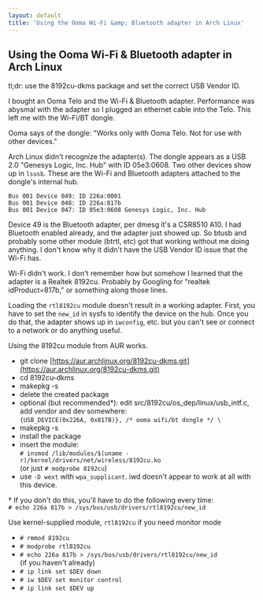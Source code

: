 ```yaml
---
layout: default
title: 'Using the Ooma Wi-Fi &amp; Bluetooth adapter in Arch Linux'
---
```

## Using the Ooma Wi-Fi &amp; Bluetooth adapter in Arch Linux

tl;dr: use the 8192cu-dkms package and set the correct USB Vendor ID. 

I bought an Ooma Telo and the Wi-Fi &amp; Bluetooth adapter. Performance was abysmal with the adapter so I plugged an ethernet cable into the Telo. This left me with the Wi-Fi/BT dongle.

Ooma says of the dongle: "Works only with Ooma Telo. Not for use with other devices." 

Arch Linux didn't recognize the adapter(s). The dongle appears as a USB 2.0 "Genesys Logic, Inc. Hub" with ID 05e3:0608. Two other devices show up in `lsusb`. These are the Wi-Fi and Bluetooth adapters attached to the dongle's internal hub.  
```
Bus 001 Device 049: ID 226a:0001  
Bus 001 Device 048: ID 226a:817b  
Bus 001 Device 047: ID 05e3:0608 Genesys Logic, Inc. Hub  
```

Device 49 is the Bluetooth adapter, per dmesg it's a CSR8510 A10. I had Bluetooth enabled already, and the adapter just showed up. So btusb and probably some other module (btrtl, etc) got that working without me doing anything. I don't know why it didn't have the USB Vendor ID issue that the Wi-Fi has. 

Wi-Fi didn't work. I don't remember how but somehow I learned that the adapter is a Realtek 8192cu. Probably by Googling for "realtek idProduct=817b," or something along those lines. 

Loading the `rtl8192cu` module doesn't result in a working adapter. First, you have to set the `new_id` in sysfs to identify the device on the hub. Once you do that, the adapter shows up in `iwconfig`, etc. but you can't see or connect to a network or do anything useful. 

Using the 8192cu module from AUR works.

- git clone [https://aur.archlinux.org/8192cu-dkms.git](https://aur.archlinux.org/8192cu-dkms.git)
- cd 8192cu-dkms
- makepkg -s
- delete the created package
- optional (but recommended*): edit src/8192cu/os_dep/linux/usb_intf.c, add vendor and dev somewhere:  
`{USB_DEVICE(0x226A, 0x817B)}, /* ooma wifi/bt dongle */ \`
- makepkg -s 
- install the package
- insert the module:  
`# insmod /lib/modules/$(uname -r)/kernel/drivers/net/wireless/8192cu.ko`  
(or just `# modprobe 8192cu`)  
- use `-D wext` with `wpa_supplicant`. iwd doesn't appear to work at all with this device.

\* If you don't do this, you'll have to do the following every time:  
 `# echo 226a 817b > /sys/bus/usb/drivers/rtl8192cu/new_id`

Use kernel-supplied module, `rtl8192cu` if you need monitor mode
- `# rmmod 8192cu`
- `# modprobe rtl8192cu`
- `# echo 226a 817b > /sys/bus/usb/drivers/rtl8192cu/new_id`  
(if you haven't already)
- `# ip link set $DEV down`
- `# iw $DEV set monitor control`
- `# ip link set $DEV up`
